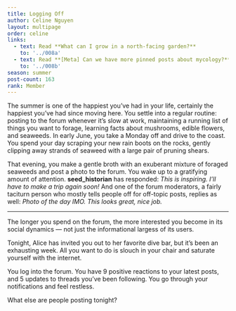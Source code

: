 ```yaml
---
title: Logging Off
author: Celine Nguyen
layout: multipage
order: celine
links:
  - text: Read **What can I grow in a north-facing garden?**
    to: '../008a'
  - text: Read **[Meta] Can we have more pinned posts about mycology?**
    to: '../008b'
season: summer
post-count: 163
rank: Member
---
```


The summer is one of the happiest you’ve had in your life, certainly the happiest you’ve had since moving here. You settle into a regular routine: posting to the forum whenever it’s slow at work, maintaining a running list of things you want to forage, learning facts about mushrooms, edible flowers, and seaweeds. In early June, you take a Monday off and drive to the coast. You spend your day scraping your new rain boots on the rocks, gently clipping away strands of seaweed with a large pair of pruning shears.

That evening, you make a gentle broth with an exuberant mixture of foraged seaweeds and post a photo to the forum. You wake up to a gratifying amount of attention. **seed_historian** has responded: *This is inspiring. I’ll have to make a trip again soon!* And one of the forum moderators, a fairly taciturn person who mostly tells people off for off-topic posts, replies as well: *Photo of the day IMO. This looks great, nice job.*

---

The longer you spend on the forum, the more interested you become in its social dynamics — not just the informational largess of its users.

Tonight, Alice has invited you out to her favorite dive bar, but it’s been an exhausting week. All you want to do is slouch in your chair and saturate yourself with the internet.

You log into the forum. You have 9 positive reactions to your latest posts, and 5 updates to threads you’ve been following. You go through your notifications and feel restless.  

What else are people posting tonight?
